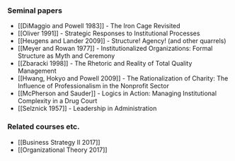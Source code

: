 ### Seminal papers
* [[DiMaggio and Powell 1983]] - The Iron Cage Revisited
* [[Oliver 1991]] - Strategic Responses to Institutional Processes
* [[Heugens and Lander 2009]] - Structure! Agency! (and other quarrels)
* [[Meyer and Rowan 1977]] - Institutionalized Organizations: Formal Structure as Myth and Ceremony
* [[Zbaracki 1998]] - The Rhetoric and Reality of Total Quality Management
* [[Hwang, Hokyo and Powell 2009]] - The Rationalization of Charity: The Influence of Professionalism in the Nonprofit Sector
* [[McPherson and Sauder]] - Logics in Action: Managing Institutional Complexity in a Drug Court
* [[Selznick 1957]] - Leadership in Administration

### Related courses etc.
* [[Business Strategy II 2017]]
* [[Organizational Theory 2017]]